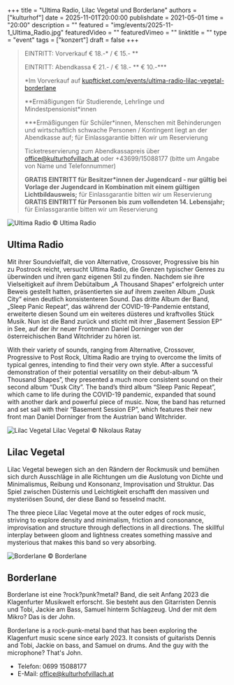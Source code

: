 +++
title = "Ultima Radio, Lilac Vegetal und Borderlane"
authors = ["kulturhof"]
date = 2025-11-01T20:00:00
publishdate = 2021-05-01
time = "20:00"
description = ""
featured = "img/events/2025-11-1_Ultima_Radio.jpg"
featuredVideo = ""
featuredVimeo = ""
linktitle = ""
type = "event"
tags = ["konzert"]
draft = false
+++

> EINTRITT: Vorverkauf € 18.-\* / € 15.- \*\*
> 
> EINTRITT: Abendkassa € 21.- / € 18.- \*\* € 10.-\*\*\*
>
> \*Im Vorverkauf auf [kupfticket.com/events/ultima-radio-lilac-vegetal-borderlane](https://kupfticket.com/events/ultima-radio-lilac-vegetal-borderlane)
>
> \*\*Ermäßigungen für Studierende, Lehrlinge und Mindestpensionist\*innen
> 
> \*\*\*Ermäßigungen für Schüler\*innen, Menschen mit Behinderungen und wirtschaftlich schwache Personen / Kontingent liegt an der Abendkasse auf; für Einlassgarantie bitten wir um Reservierung
>
> Ticketreservierung zum Abendkassapreis über office@kulturhofvillach.at oder +43699/15088177 (bitte um Angabe von Name und Telefonnummer) 
>
> **GRATIS EINTRITT für Besitzer\*innen der Jugendcard - nur gültig bei Vorlage der Jugendcard in Kombination mit einem gültigen Lichtbildausweis;** für Einlassgarantie bitten wir um Reservierung
> **GRATIS EINTRITT für Personen bis zum vollendeten 14. Lebensjahr;** für Einlassgarantie bitten wir um Reservierung

![Ultima Radio](/img/events/2025-11-1_Ultima_Radio1.jpg)
© Ultima Radio

## Ultima Radio

Mit ihrer Soundvielfalt, die von Alternative, Crossover, Progressive bis hin zu Postrock reicht, versucht Ultima Radio, die Grenzen typischer Genres zu überwinden und ihren ganz eigenen Stil zu finden. Nachdem sie ihre Vielseitigkeit auf ihrem Debütalbum „A Thousand Shapes“ erfolgreich unter Beweis gestellt hatten, präsentierten sie auf ihrem zweiten Album „Dusk City“ einen deutlich konsistenteren Sound. Das dritte Album der Band, „Sleep Panic Repeat“, das während der COVID-19-Pandemie entstand, erweiterte diesen Sound um ein weiteres düsteres und kraftvolles Stück Musik. Nun ist die Band zurück und sticht mit ihrer „Basement Session EP“ in See, auf der ihr neuer Frontmann Daniel Dorninger von der österreichischen Band Witchrider zu hören ist.

With their variety of sounds, ranging from Alternative, Crossover, Progressive to Post Rock, Ultima Radio are trying to overcome the limits of typical genres, intending to find their very own style. After a successful demonstration of their potential versatility on their debut-album “A Thousand Shapes”, they presented a much more consistent sound on their second album “Dusk City”. The band’s third album “Sleep Panic Repeat”, which came to life during the COVID-19 pandemic, expanded that sound with another dark and powerful piece of music. Now, the band has returned and set sail with their “Basement Session EP”, which features their new front man Daniel Dorninger from the Austrian band Witchrider.

![Lilac Vegetal](/img/events/2025-11-1lilac_vegetal_c_nikolaus_ratay.jpg)
Lilac Vegetal © Nikolaus Ratay

## Lilac Vegetal

Lilac Vegetal bewegen sich an den Rändern der Rockmusik und bemühen sich durch Ausschläge in alle Richtungen um die Auslotung von Dichte und Minimalismus, Reibung und Konsonanz, Improvisation und Struktur. Das Spiel zwischen Düsternis und Leichtigkeit erschafft den massiven und mysteriösen Sound, der diese Band so fesselnd macht.

The three piece Lilac Vegetal move at the outer edges of rock music, striving to explore density and minimalism, friction and consonance, improvisation and structure through deflections in all directions. The skillful interplay between gloom and lightness creates something massive and mysterious that makes this band so very absorbing.

![Borderlane](/img/events/2025-11-1_Borderlane.JPG)
© Borderlane

## Borderlane

Borderlane ist eine ?rock?punk?metal? Band, die seit Anfang 2023 die Klagenfurter Musikwelt erforscht. Sie besteht aus den Gitarristen Dennis und Tobi, Jackie am Bass, Samuel hinterm Schlagzeug. Und der mit dem Mikro? Das is der John.

Borderlane is a rock-punk-metal band that has been exploring the Klagenfurt music scene since early 2023. It consists of guitarists Dennis and Tobi, Jackie on bass, and Samuel on drums. And the guy with the microphone? That's John.

- Telefon: 0699 15088177 
- E-Mail: office@kulturhofvillach.at
